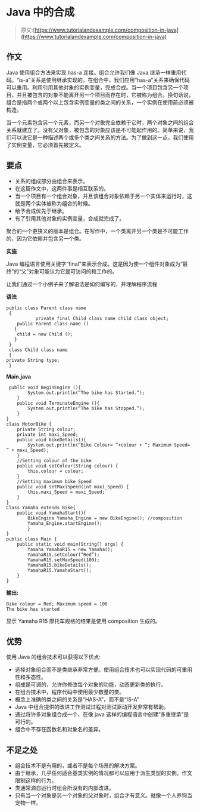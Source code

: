 # Java 中的合成

> 原文:[https://www.tutorialandexample.com/composition-in-java](https://www.tutorialandexample.com/composition-in-java)

## 作文

Java 使用组合方法来实现 has-a 连接。组合允许我们像 Java 继承一样重用代码。“is-a”关系是使用继承实现的。在组合中，我们应用“has-a”关系来确保代码可以重用。利用引用其他对象的实例变量，完成合成。当一个项目包含另一个项目，并且被包含的对象不能离开另一个项目而存在时，它被称为组合。换句话说，组合是指两个或两个以上包含实例变量的类之间的关系，一个实例在使用前必须被构造。

当一个元素包含另一个元素，而另一个对象完全依赖于它时，两个对象之间的组合关系就建立了。没有父对象，被包含的对象应该是不可能起作用的。简单来说，我们可以说它是一种描述两个或多个类之间关系的方法。为了做到这一点，我们使用了实例变量，它必须首先被定义。

## 要点

*   关系的组成部分由组合来表示。
*   在这篇作文中，这两件事是相互联系的。
*   当一个项目有一个组合对象，并且该组合对象依赖于另一个实体来运行时，这就是两个实体被称为组合的时候。
*   给予合成优先于继承。
*   有了引用其他对象的实例变量，合成就完成了。

聚合的一个更狭义的版本是组合。在写作中，一个类离开另一个类是不可能工作的，因为它依赖并包含另一个类。

**实施**

Java 编程语言使用关键字“final”来表示合成。这是因为使一个组件对象成为“最终”的“父”对象可能认为它是可访问的和工作的。

让我们通过一个小例子来了解语法是如何编写的，并理解程序流程

**语法**

```
public class Parent class name
 {
           private final Child class name child class object; 
    public Parent class name ()
   {
    child = new Child ();
   }
 }
 class Child class name
 {
private String type;
 }
```

**Main.java**

```
 public void BeginEngine (){
        System.out.println(“The bike has Started.”);
    }
    public void TerminateEngine (){
        System.out.println(“The bike has Stopped.”);
    }
} 
class MotorBike {
    private String colour;
    private int maxi_Speed;
    public void bikeDetails(){
        System.out.println(“Bike Colour= “+colour + “; Maximum Speed= ” + maxi_Speed);
    }
    //Setting colour of the bike
    public void setColour(String colour) {
        this.colour = colour;
    }
    //Setting maximum bike Speed
    public void setMaxiSpeed(int maxi_Speed) {
        this.maxi_Speed = maxi_Speed;
    }
} 
Class Yamaha extends Bike{
    public void YamahaStart(){
        BikeEngine Yamaha_Engine = new BikeEngine(); //composition
        Yamaha_Engine.startEngine();
        }
} 
public class Main {
    public static void main(String[] args) {   
        Yamaha YamahaR15 = new Yamaha();
        YamahaR15.setColour(“Red”);
        YamahaR15.setMaxSpeed(100);
        YamahaR15.bikeDetails();
        YamahaR15.YamahaStart();
    }
} 
```

**输出:**

```
Bike colour = Red; Maximum speed = 100
The bike has started 
```

显示 Yamaha R15 摩托车规格的结果是使用 composition 生成的。

## 优势

使用 Java 的组合技术可以获得以下优点:

*   选择对象组合而不是类继承非常方便。使用组合技术也可以实现代码的可重用性和多态性。
*   组成是可调的，允许你修改每个对象的功能，动态更新类的执行。
*   在组合技术中，程序代码中使用最少数量的类。
*   概念上准确的类之间的关系是“HAS-A”，而不是“IS-A”
*   Java 中组合提供的改进工作测试过程对测试驱动开发非常有帮助。
*   通过将许多对象组合成一个，在像 java 这样的编程语言中创建“多重继承”是可行的。
*   组合中不存在函数名和对象名的差异。

## 不足之处

*   组合技术不是有用的，或者不是每个场景的解决方案。
*   由于继承，几乎任何适合基类实例的情况都可以应用于派生类型的实例。作文限制这样的行为。
*   类通常源自运行时组合所没有的内部改进。
*   只有当一个对象是另一个对象的父对象时，组合才有意义。就像一个人养狗当宠物一样。